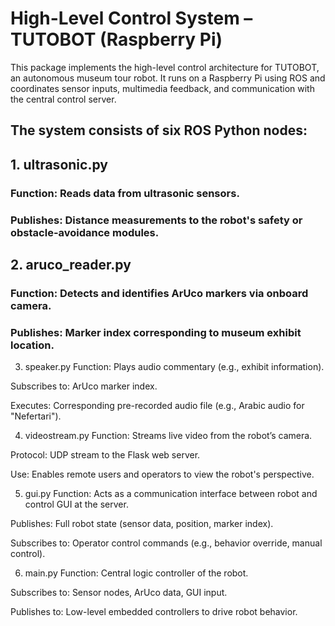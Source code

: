 # High-Level Control System – TUTOBOT (Raspberry Pi)
This package implements the high-level control architecture for TUTOBOT, an autonomous museum tour robot. It runs on a Raspberry Pi using ROS and coordinates sensor inputs, multimedia feedback, and communication with the central control server.


## The system consists of six ROS Python nodes:

## 1. ultrasonic.py
### Function: Reads data from ultrasonic sensors.

### Publishes: Distance measurements to the robot's safety or obstacle-avoidance modules.

## 2. aruco_reader.py
### Function: Detects and identifies ArUco markers via onboard camera.

### Publishes: Marker index corresponding to museum exhibit location.

3. speaker.py
Function: Plays audio commentary (e.g., exhibit information).

Subscribes to: ArUco marker index.

Executes: Corresponding pre-recorded audio file (e.g., Arabic audio for "Nefertari").

4. videostream.py
Function: Streams live video from the robot’s camera.

Protocol: UDP stream to the Flask web server.

Use: Enables remote users and operators to view the robot's perspective.

5. gui.py
Function: Acts as a communication interface between robot and control GUI at the server.

Publishes: Full robot state (sensor data, position, marker index).

Subscribes to: Operator control commands (e.g., behavior override, manual control).

6. main.py
Function: Central logic controller of the robot.

Subscribes to: Sensor nodes, ArUco data, GUI input.

Publishes to: Low-level embedded controllers to drive robot behavior.
